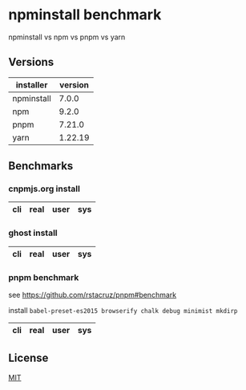 # npminstall benchmark

npminstall vs npm vs pnpm vs yarn

## Versions

installer | version
--- | ---
npminstall | 7.0.0
npm | 9.2.0
pnpm | 7.21.0
yarn | 1.22.19

## Benchmarks

### cnpmjs.org install

cli | real | user | sys
--- | ---  | ---  | ---


### ghost install

cli | real | user | sys
--- | ---  | ---  | ---


### pnpm benchmark

see https://github.com/rstacruz/pnpm#benchmark

install `babel-preset-es2015 browserify chalk debug minimist mkdirp`

cli | real | user | sys
--- | ---  | ---  | ---

## License

[MIT](LICENSE.txt)
